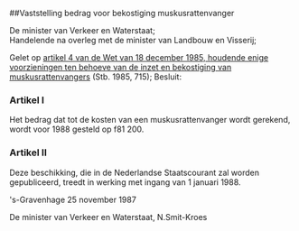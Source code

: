 <meta http-equiv='Content-Type' content='text/html; charset=utf-8' />

##Vaststelling bedrag voor bekostiging muskusrattenvanger

De minister van Verkeer en Waterstaat;  
Handelende na overleg met de minister van Landbouw en Visserij;

Gelet op [artikel 4 van de Wet van 18 december 1985, houdende enige voorzieningen ten behoeve van de inzet en bekostiging van muskusrattenvangers](../../../../../../../wet/wet/voorzieningen/ten/behoeve/van/inzet/en/bekostiging/muskusrattenvangers/BWBR0003902/README.md) (Stb. 1985, 715);
Besluit:    

### Artikel  I  

Het bedrag dat tot de kosten van een muskusrattenvanger wordt gerekend, wordt voor 1988 gesteld op f81 200.  

### Artikel  II  

Deze beschikking, die in de Nederlandse Staatscourant zal worden gepubliceerd, treedt in werking met ingang van 1 januari 1988.  

's-Gravenhage 
25 november 1987    

De 
minister van Verkeer en Waterstaat, 
N.Smit-Kroes    
